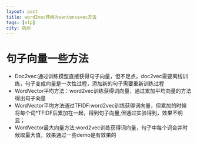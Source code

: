 ```yaml
---
layout: post
title: word2vec转换为sentencevec方法 
tags: [nlp]
city: 杭州 
---
```



句子向量一些方法
===================
+ Doc2vec:通过训练模型直接获得句子向量，但不足点，doc2vec需要离线训练，句子变成向量是一次性过程，添加新的句子需要重新训练过程
+ WordVector平均方法：word2vec训练获得词向量，通过累加平均向量的方法得出句子向量
+ WordVector平均方法通过TFIDF:word2vec训练获得词向量，但累加的时候将每个词*TFIDF后累加在一起，得到句子向量,但通过实验得到，效果不明显；
+ WordVector最大向量方法:word2vec训练获得词向量，句子中每个词合并时候取最大值，效果通过一些demo是有效果的 




